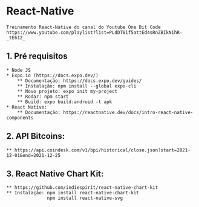# React-Native
	Treinamento React-Native do canal do Youtube One Bit Code
	https://www.youtube.com/playlist?list=PLdDT8if5attEd4sRnZBIkNihR-_tE612_
	
## 1. Pré requisitos
	* Node JS
	* Expo.io (https://docs.expo.dev/)
		** Documentação: https://docs.expo.dev/guides/
		** Instalação: npm install --global expo-cli
		** Novo projeto: expo init my-project
		** Rodar: npm start
		** Build: expo build:android -t apk
	* React Native:
		** Documentação: https://reactnative.dev/docs/intro-react-native-components
## 2. API Bitcoins:
	** https://api.coindesk.com/v1/bpi/historical/close.json?start=2021-12-01&end=2021-12-25
	
	
## 3. React Native Chart Kit:
	** https://github.com/indiespirit/react-native-chart-kit
	** Instalação: npm install react-native-chart-kit
				   npm install react-native-svg